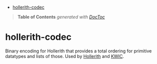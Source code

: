 

- [hollerith-codec](#hollerith-codec)

> **Table of Contents**  *generated with [DocToc](http://doctoc.herokuapp.com/)*


# hollerith-codec

Binary encoding for Hollerith that provides a total ordering for primitive
datatypes and lists of those. Used by
[Hollerith](https://github.com/loveencounterflow/hollerith2) and
[KWIC](https://github.com/loveencounterflow/kwic).